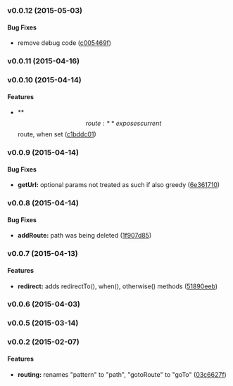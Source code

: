 <a name="v0.0.12"></a>
### v0.0.12 (2015-05-03)


#### Bug Fixes

* remove debug code ([c005469f](git@github.com:cork-labs/ng.cork.router/commit/c005469f9442321b2b4f2bdd3fe3524e4264eaea))

<a name="v0.0.11"></a>
### v0.0.11 (2015-04-16)

<a name="v0.0.10"></a>
### v0.0.10 (2015-04-14)


#### Features

* **$$route:** exposes current $$route, when set ([c1bddc01](git@github.com:cork-labs/ng.cork.router/commit/c1bddc01868588f379261b1f78d6ee8c4746cb8e))

<a name="v0.0.9"></a>
### v0.0.9 (2015-04-14)


#### Bug Fixes

* **getUrl:** optional params not treated as such if also greedy ([6e361710](git@github.com:cork-labs/ng.cork.router/commit/6e361710aae8a269aec40abbe15f80cfd20feea2))

<a name="v0.0.8"></a>
### v0.0.8 (2015-04-14)


#### Bug Fixes

* **addRoute:** path was being deleted ([1f907d85](git@github.com:cork-labs/ng.cork.router/commit/1f907d8570f43d3db76642cd2f05fdb34cdf523d))

<a name="v0.0.7"></a>
### v0.0.7 (2015-04-13)


#### Features

* **redirect:** adds redirectTo(), when(), otherwise() methods ([51890eeb](git@github.com:cork-labs/ng.cork.router/commit/51890eebe8e5ece4851dd36acd15f4299890c39b))

<a name="v0.0.6"></a>
### v0.0.6 (2015-04-03)

<a name="v0.0.5"></a>
### v0.0.5 (2015-03-14)

<a name="v0.0.2"></a>
### v0.0.2 (2015-02-07)

#### Features

* **routing:** renames "pattern" to "path", "gotoRoute" to "goTo" ([03c6627f](https://github.com/cork-labs/ng.cork.router/commit/03c6627f4bbb90d24ef4cebd246c28ddcc0671fa))

